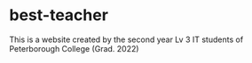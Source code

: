 # best-teacher
This is a website created by the second year Lv 3 IT students of Peterborough College (Grad. 2022)
